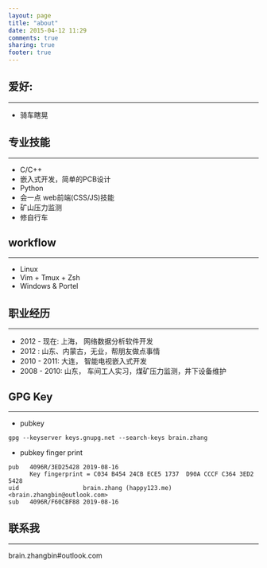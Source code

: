 ```yaml
---
layout: page
title: "about"
date: 2015-04-12 11:29
comments: true
sharing: true
footer: true
---
```


## 爱好:

-----------------------------

* 骑车瞎晃


## 专业技能

-----------------------------

* C/C++
* 嵌入式开发，简单的PCB设计
* Python
* 会一点 web前端(CSS/JS)技能
* 矿山压力监测
* 修自行车

## workflow

-----------------------------

* Linux
* Vim + Tmux + Zsh
* Windows & Portel


## 职业经历

-----------------------------

* 2012 - 现在: 上海， 网络数据分析软件开发
* 2012       : 山东、内蒙古，无业，帮朋友做点事情
* 2010 - 2011: 大连， 智能电视嵌入式开发
* 2008 - 2010: 山东， 车间工人实习，煤矿压力监测，井下设备维护

## GPG Key
-----------------------------

* pubkey
```
gpg --keyserver keys.gnupg.net --search-keys brain.zhang
```


* pubkey finger print
```
pub   4096R/3ED25428 2019-08-16
      Key fingerprint = C034 B454 24CB ECE5 1737  D90A CCCF C364 3ED2 5428
uid                  brain.zhang (happy123.me) <brain.zhangbin@outlook.com>
sub   4096R/F60CBF88 2019-08-16
```

## 联系我

-----------------------------

brain.zhangbin#outlook.com
